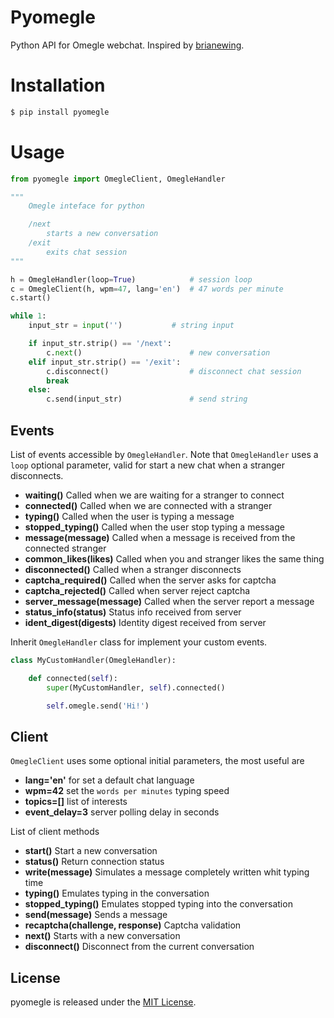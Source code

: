 Pyomegle
==================
Python API for Omegle webchat.
Inspired by [brianewing](https://github.com/brianewing/pyomegle).

Installation
==================
```sh
$ pip install pyomegle
```

Usage
==================
``` python
from pyomegle import OmegleClient, OmegleHandler

"""
    Omegle inteface for python

    /next
        starts a new conversation
    /exit
        exits chat session
"""

h = OmegleHandler(loop=True)            # session loop
c = OmegleClient(h, wpm=47, lang='en')  # 47 words per minute
c.start()

while 1:
    input_str = input('')           # string input

    if input_str.strip() == '/next':
        c.next()                        # new conversation
    elif input_str.strip() == '/exit':
        c.disconnect()                  # disconnect chat session
        break
    else:
        c.send(input_str)               # send string
```

Events
----------
List of events accessible by ``OmegleHandler``. Note that ``OmegleHandler`` uses a ``loop`` optional parameter, valid for start a new chat when a stranger disconnects.

* **waiting()** Called when we are waiting for a stranger to connect
* **connected()**  Called when we are connected with a stranger
* **typing()** Called when the user is typing a message
* **stopped_typing()** Called when the user stop typing a message
* **message(message)** Called when a message is received from the connected stranger
* **common_likes(likes)** Called when you and stranger likes the same thing
* **disconnected()** Called when a stranger disconnects 
* **captcha_required()** Called when the server asks for captcha
* **captcha_rejected()** Called when server reject captcha
* **server_message(message)** Called when the server report a message
* **status_info(status)** Status info received from server
* **ident_digest(digests)** Identity digest received from server

Inherit ``OmegleHandler`` class for implement your custom events.

``` python
class MyCustomHandler(OmegleHandler):

    def connected(self):
        super(MyCustomHandler, self).connected()

        self.omegle.send('Hi!')
```

Client
----------
``OmegleClient`` uses some optional initial parameters, the most useful are

* **lang='en'** for set a default chat language
* **wpm=42** set the ``words per minutes`` typing speed
* **topics=[]** list of interests
* **event_delay=3** server polling delay in seconds


List of client methods

* **start()** Start a new conversation
* **status()** Return connection status
* **write(message)** Simulates a message completely written whit typing time
* **typing()** Emulates typing in the conversation
* **stopped_typing()** Emulates stopped typing into the conversation
* **send(message)** Sends a message
* **recaptcha(challenge, response)** Captcha validation
* **next()** Starts with a new conversation
* **disconnect()**  Disconnect from the current conversation

License
---------------------
pyomegle is released under the [MIT License](LICENSE).
